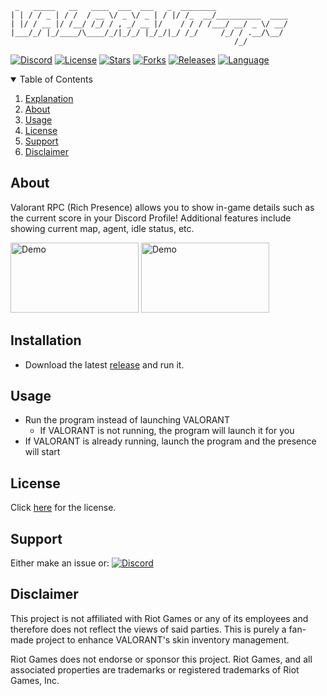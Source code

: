 ```
 _   _____   __   ____  ___  ___   _  ________                
| | / / _ | / /  / __ \/ _ \/ _ | / |/ /_  __/__________  ____
| |/ / __ |/ /__/ /_/ / , _/ __ |/    / / / /___/ __/ _ \/ __/
|___/_/ |_/____/\____/_/|_/_/ |_/_/|_/ /_/     /_/ / .__/\__/ 
                                                  /_/         
```
[![Discord][discord-shield]][discord-url]
[![License][license-shield]][license-url]
[![Stars][stars-shield]][stars-url]
[![Forks][forks-shield]][forks-url]
[![Releases][releases-shield]][releases-url]
[![Language][language-shield]][language-url]

<!-- TABLE OF CONTENTS -->
<details open="open">
  <summary>Table of Contents</summary>
  <ol>  
    <li><a href="explanation">Explanation</a></li>
    <li><a href="#About">About</a></li>
    <li><a href="#usage">Usage</a></li>
    <li><a href="#license">License</a></li>
    <li><a href="#support">Support</a></li>
    <li><a href="#disclaimer">Disclaimer</a></li>
  </ol>

 
 
<!-- DEMO --> 
## About
Valorant RPC (Rich Presence) allows you to show in-game details such as the current score in your Discord Profile! Additional features include showing current map, agent, idle status, etc.

 <a>
    <img src="assets/Demo1.png" alt="Demo" width="205" height="112">
    <img src="assets/Demo2.png" alt="Demo" width="205" height="112">
</a>

 
 
<!-- INSTALLATION --> 
## Installation
- Download the latest [release](https://github.com/colinhartigan/valorant-rpc/releases/latest/download/valorant-rpc.exe) and run it.

 
 
<!-- USAGE -->
## Usage
- Run the program instead of launching VALORANT
     - If VALORANT is not running, the program will launch it for you
- If VALORANT is already running, launch the program and the presence will start


 
<!-- LICENSE -->
## License
Click [here](license-url) for the license.
 
 
 
<!-- SUPPORT -->
## Support
Either make an issue or:
[![Discord][discord-shield]][discord-url]
 
 
 
<!-- DISCLAIMER -->
## Disclaimer 
This project is not affiliated with Riot Games or any of its employees and therefore does not reflect the views of said parties. This is purely a fan-made project to enhance VALORANT's skin inventory management.

Riot Games does not endorse or sponsor this project. Riot Games, and all associated properties are trademarks or registered trademarks of Riot Games, Inc.
 
 
 
<!-- MARKDOWN LINKS & IMAGES -->
[discord-shield]: https://img.shields.io/discord/860288779558715402?color=7289da&label=Support&logo=discord&logoColor=7289da&style=for-the-badge
[discord-url]: https://discord.gg/uGuswsZwAT
[license-shield]: https://img.shields.io/github/license/colinhartigan/valorant-rpc?style=for-the-badge
[license-url]: https://github.com/colinhartigan/valorant-rpc/blob/v3/LICENSE.txt
[stars-shield]: https://img.shields.io/github/stars/colinhartigan/valorant-rpc?logo=github&style=for-the-badge
[stars-url]: https://github.com/colinhartigan/valorant-rpc/stargazers
[forks-shield]: https://img.shields.io/github/forks/colinhartigan/valorant-rpc?logo=github&style=for-the-badge
[forks-url]: https://github.com/colinhartigan/valorant-rpc/network/members
[releases-shield]: https://img.shields.io/github/downloads/colinhartigan/valorant-rpc/total?style=for-the-badge
[releases-url]: https://github.com/colinhartigan/valorant-rpc/releases
[language-shield]: https://img.shields.io/github/languages/top/colinhartigan/valorant-rpc?logo=python&logoColor=yellow&style=for-the-badge
[language-url]: https://www.python.org/

